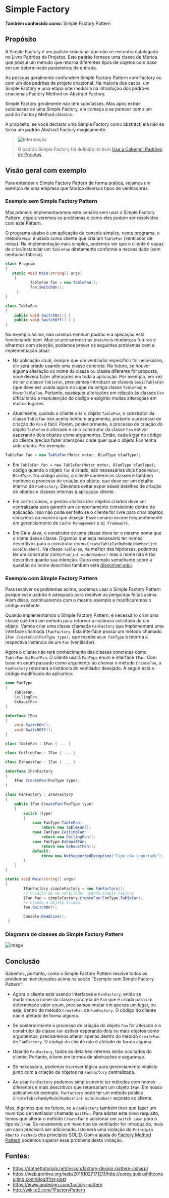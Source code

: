 # Simple Factory

**Também conhecido como**: Simple Factory Pattern


## Propósito

A Simple Factory é um padrão criacional que não se encontra catalogado no Livro Padrões de Projetos. 
Este padrão fornece uma classe de fábrica que possui um método que retorna diferentes tipos de objetos com base em um determinado parâmetros de entrada.

As pessoas geralmente confundem Simple Factory Pattern com Factory ou com um dos padrões de projeto criacional. 
Na maioria dos casos, um Simple Factory é uma etapa intermediária na introdução dos padrões criacionais Factory Method ou Abstract Factory.

Simple Factory geralmente não têm subclasses. Mas após extrair subclasses de uma Simple Factory, ela começa a se parecer como um padrão Factory Method clássico.

A propósito, se você declarar uma Simple Factory como abstract, ela não se torna um padrão Abstract Factory magicamente.

> <picture>
>   <source media="(prefers-color-scheme: light)" srcset="https://raw.githubusercontent.com/Mqxx/GitHub-Markdown/main/blockquotes/badge/light-theme/note.svg">
>   <img alt="Informação" src="https://raw.githubusercontent.com/Mqxx/GitHub-Markdown/main/blockquotes/badge/dark-theme/note.svg">
> </picture>
>
> O padrão Simple Factory foi definido no livro [Use a Cabeça!: Padrões de Projetos](https://www.amazon.com.br/-/dp/8576081741/).


## Visão geral com exemplo

Para entender o Simple Factory Pattern de forma prática, vejamos um exemplo de uma empresa que fabrica diversos tipos de ventiladores.


### Exemplo sem Simple Factory Pattern

Mas primeiro implementaremos este cenário sem usar o Simple Factory Pattern, depois veremos os problemas e como eles podem ser resolvidos com este Pattern.

O programa abaixo é um aplicação de console simples, neste programa, o método `Main` é usado como cliente que cria um `TableFan` (ventilador de mesa). Na implementação mais simples, podemos ver que o cliente é capaz de criar/instanciar um `TableFan` diretamente conforme a necessidade (sem nenhuma fábrica).

```csharp
class Program
{
   static void Main(string[] args)
    {
           TableFan fan = new TableFan();
           fan.SwitchOn();
     }
}

class TableFan 
{ 
    public void SwitchOn(){ }
    public void SwitchOff() { }
}
```


No exemplo acima, não usamos nenhum padrão e a aplicação está funcionando bem. Mas se pensarmos nas possíveis mudanças futuras e olharmos com atenção, podemos prever os seguintes problemas com a implementação atual:

- Na aplicação atual, sempre que um ventilador específico for necessário, ele será criado usando uma classe concreta. No futuro, se houver alguma alteração no nome da classe ou classe diferente for proposta, você deverá fazer alterações em toda a aplicação. Por exemplo, em vez de ter a classe `TableFan`, precisamos introduzir as classes `BasicTableFan` (que deve ser usada agora no lugar da antiga classe `TableFan`) e `PowerTableFan`. Portanto, quaisquer alterações em relação às classes `Fan` dificultarão a manutenção do código e exigirão muitas alterações em muitos lugares.
 
- Atualmente, quando o cliente cria o objeto `TableFan`, o construtor da classe `TableFan` não aceita nenhum argumento, portanto o processo de criação do `Fan` é fácil. Porém, posteriormente, o processo de criação do objeto `TableFan` é alterado e se o construtor da classe `Fan` estiver esperando dois objetos como argumentos. Então, cada lugar no código do cliente precisa fazer alterações onde quer que o objeto Fan tenha sido criado. Por exemplo:

```csharp
TableFan fan = new TableFan(Moter moter, BladType bladType);
```

- Em `TableFan fan = new TableFan(Moter moter, BladType bladType);` código quando o objeto `fan` é criado, são necessários dois tipos `Moter`, `BladType`. No código acima, o cliente conhece as classes e também conhece o processo de criação do objeto, que deve ser um detalhe interno do `FanFactory`. Devemos evitar expor esses detalhes de criação de objetos e classes internas à aplicação cliente.
 
- Em certos casos, a gestão vitalícia dos objetos criados deve ser centralizada para garantir um comportamento consistente dentro da aplicação. Isso não pode ser feito se o cliente for livre para criar objetos concretos da maneira que desejar. Esse cenário ocorre frequentemente em gerenciamento de `Cache Management` e `DI Framework`.

- Em C# e Java, o construtor de uma classe deve ter o mesmo nome que o nome dessa classe. Digamos que seja necessário ter nomes descritivos para o construtor como `CreateTableFanByModelNumber(int modelNumber)`. Na classe `TableFan`, na melhor das hipóteses, podemos ter um construtor como `Fan(int modelNumber)` mas o nome não é tão descritivo quanto sua intenção. Outro exemplo semelhante sobre a questão do nome descritivo também está [disponível aqui](https://pt.wikipedia.org/wiki/F%C3%A1brica_(programa%C3%A7%C3%A3o_orientada_a_objetos)#Nomes_descritivos).


### Exemplo com Simple Factory Pattern

Para resolver os problemas acima, podemos usar o Simple Factory Pattern porque esse padrão é adequado para resolver as perguntas feitas acima. Além disso, continuaremos com o mesmo exemplo e modificaremos o código existente.

Quando implementamos o Simple Factory Pattern, é necessário criar uma classe que terá um método para retornar a instância solicitada de um objeto. Vamos criar uma classe chamada `FanFactory` que implementará uma interface chamada `IFanFactory`. Esta interface possui um método chamado `IFan CreateFan(FanType type);` que recebe `enum FanType` e retorna a respectiva instância de um `Fan` (ventilador).

Agora o cliente não terá conhecimento das classes concretas como `TableFan` ou `RoofFan`. O cliente usará `FanType` enum e interface `IFan`. Com base no enum passado como argumento ao chamar o método `CreateFan`, a `FanFactory` retornará a instância do ventilador desejado. A seguir está o código modificado do aplicativo:

```csharp
enum FanType
{
    TableFan,
    CeilingFan,
    ExhaustFan
}

interface IFan
{
    void SwitchOn();
    void SwitchOff();
}

class TableFan : IFan { ... }

class CeilingFan : IFan { ... }

class ExhaustFan : IFan { ... }

interface IFanFactory
{
    IFan CreateFan(FanType type);
}

class FanFactory : IFanFactory
{
    public IFan CreateFan(FanType type)
    {
        switch (type)
        {
            case FanType.TableFan:
                return new TableFan();
            case FanType.CeilingFan:
                return new CeilingFan();
            case FanType.ExhaustFan:
                return new ExhaustFan();
            default:
                throw new NotSupportedException("Tipo não suportado");
        }
    }
}

static void Main(string[] args)
{
        IFanFactory simpleFactory = new FanFactory();
        // Criação de um ventilador usando Simple Factory
        IFan fan = simpleFactory.CreateFan(FanType.TableFan);
        // Usando o objeto criado
        fan.SwitchOn();

        Console.ReadLine();
 }
```

### Diagrama de classes do Simple Factory Pattern

![image](https://github.com/alexandredorea/Demo.Design.Pattern/assets/11574354/d2363228-7d8e-4501-8844-72b971eeb93c)

## Conclusão

Sabemos, portanto, como o Simple Factory Pattern resolve todos os problemas mencionados acima na seção "Exemplo sem Simple Factory Pattern":

- Agora o cliente está usando interfaces e `FanFactory`, então se mudarmos o nome da classe concreta de `Fan` que é criada para um determinado valor enum, precisamos mudar em apenas um lugar, ou seja, dentro do método `CreateFan` de `FanFactory`. O código do cliente não é afetado de forma alguma.
 
- Se posteriormente o processo de criação do objeto `Fan` for alterado e o construtor da classe `Fan` estiver esperando dois ou mais objetos como argumentos, precisaremos alterar apenas dentro do método `CreateFan` de `FanFactory`. O código do cliente não é afetado de forma alguma.
 
- Usando `FanFactory`, todos os detalhes internos serão ocultados do cliente. Portanto, é bom em termos de abstrações e segurança.
 
- Se necessário, podemos escrever lógica para gerenciamento vitalício junto com a criação de objetos na `FanFactory` centralizada.
 
- Ao usar `FanFactory` podemos simplesmente ter métodos com nomes diferentes e mais descritivos que retornariam um objeto `IFan`. Em nosso aplicativo de exemplo, `FanFactory` pode ter um método público `CreateTableFanByModelNumber(int modelNumber)` exposto ao cliente.


Mas, digamos que no futuro, se a `FanFactory` também tiver que fazer um novo tipo de ventilador chamado `WallFan`. Para adotar este novo requisito, temos que alterar o método `CreateFan` e adicionar um `switch case` para o tipo `WallFan`. Se novamente um novo tipo de ventilador for introduzido, mais um caso precisará ser adicionado. Isto será uma violação do `Princípio Aberto Fechado` dos princípios SOLID. Com a ajuda do [Factory Method Pattern]() podemos superar esse problema desta violação.


## Fontes:

- https://dotnettutorials.net/lesson/factory-design-pattern-csharp/
- https://web.archive.org/web/20161027171211/http://corey.quickshiftconsulting.com/blog/first-post
- https://www.oodesign.com/factory-pattern
- http://wiki.c2.com/?FactoryPattern